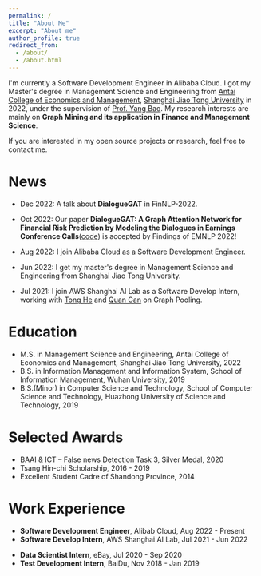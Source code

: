 ```yaml
---
permalink: /
title: "About Me"
excerpt: "About me"
author_profile: true
redirect_from: 
  - /about/
  - /about.html
---
```


I'm currently a Software Development Engineer in Alibaba Cloud. I got my Master's degree in Management Science and Engineering from [Antai College of Economics and Management](https://www.acem.sjtu.edu.cn/en/), [Shanghai Jiao Tong University](https://en.sjtu.edu.cn/) in 2022, under the supervision of [Prof. Yang Bao](https://yangbao.org/). My research interests are mainly on **Graph Mining and its application in Finance and Management Science**. 

If you are interested in my open source projects or research, feel free to contact me.

# News

- Dec 2022: A talk about **DialogueGAT** in FinNLP-2022.

- Oct 2022: Our paper **DialogueGAT: A Graph Attention Network for Financial Risk Prediction by Modeling the Dialogues in Earnings Conference Calls**([code](https://github.com/sangyx/DialogueGAT)) is accepted by Findings of EMNLP 2022!

- Aug 2022: I join Alibaba Cloud as a Software Development Engineer.

- Jun 2022: I get my master's degree in Management Science and Engineering from Shanghai Jiao Tong University.

- Jul 2021: I join AWS Shanghai AI Lab as a Software Develop Intern, working with [Tong He](https://hetong007.github.io/) and [Quan Gan](https://www.amazon.science/author/quan-gan) on Graph Pooling.

# Education

- M.S. in Management Science and Engineering, Antai College of Economics and Management, Shanghai Jiao Tong University, 2022
- B.S. in Information Management and Information System, School of Information Management, Wuhan University, 2019
- B.S.(Minor) in Computer Science and Technology, School of Computer Science and Technology, Huazhong University of Science and Technology, 2019

# Selected Awards
- BAAI & ICT – False news Detection Task 3, Silver Medal, 2020
- Tsang Hin-chi Scholarship, 2016 - 2019
- Excellent Student Cadre of Shandong Province, 2014

# Work Experience

- **Software Development Engineer**, Alibab Cloud, Aug 2022 - Present
- **Software Develop Intern**, AWS Shanghai AI Lab, Jul 2021 - Jun 2022 
* **Data Scientist Intern**, eBay, Jul 2020 - Sep 2020
* **Test Development Intern**, BaiDu, Nov 2018 - Jan 2019
